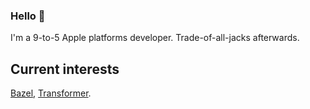 ### Hello 👋

I'm a 9-to-5 Apple platforms developer. Trade-of-all-jacks afterwards.

## Current interests

[Bazel](https://bazel.build/), [Transformer](https://github.com/adefossez/demucs).
